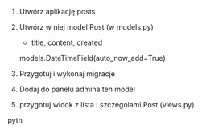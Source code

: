 1. Utwórz aplikację posts
2. Utwórz w niej model Post (w models.py)
   - title, content, created

   models.DateTimeField(auto_now_add=True)

3. Przygotuj i wykonaj migracje
4. Dodaj do panelu admina ten model
5. przygotuj widok z lista i szczegolami Post (views.py)

pyth